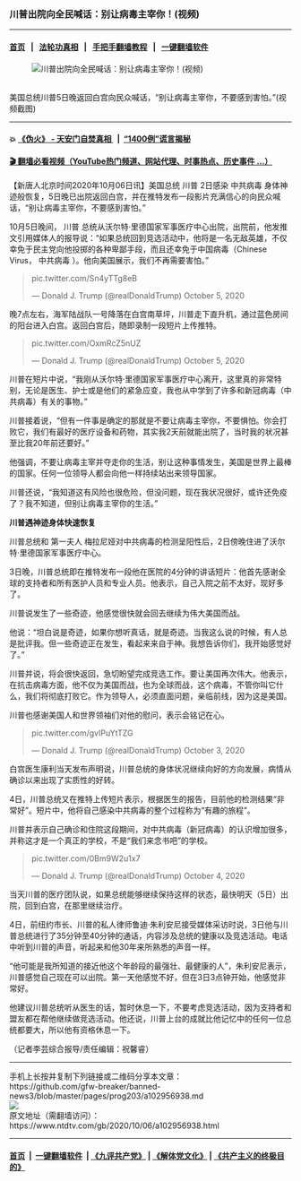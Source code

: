 ### 川普出院向全民喊话：别让病毒主宰你！(视频)
------------------------

#### [首页](https://github.com/gfw-breaker/banned-news3/blob/master/README.md) &nbsp;&nbsp;|&nbsp;&nbsp; [法轮功真相](https://github.com/begood0513/basic/blob/master/README.md)  &nbsp;&nbsp;|&nbsp;&nbsp; [手把手翻墙教程](https://github.com/gfw-breaker/guides/wiki)  &nbsp;&nbsp;|&nbsp;&nbsp; [一键翻墙软件](https://github.com/gfw-breaker/nogfw/blob/master/README.md)  



<div><div class="featured_image">
 <figure>
  <img alt="川普出院向全民喊话：别让病毒主宰你！(视频)" src="https://i.ntdtv.com/assets/uploads/2020/10/64560e448a53e23f38abf5f66626b5a6-800x450.jpg"/>
 </figure><br/>
 <span class="caption">
  美国总统川普5日晚返回白宫向民众喊话，“别让病毒主宰你，不要感到害怕。”(视频截图)
 </span>
</div>
</div><hr/>

#### 💥 [《伪火》 - 天安门自焚真相 ](http://158.247.195.190:10000/videos/blog/weihuo.html)&nbsp; |&nbsp; [“1400例”谎言揭秘  ](http://158.247.195.190:10000/videos/blog/jiexi1400.html)

#### [ 🎬  翻墙必看视频（YouTube热门频道、网站代理、时事热点、历史事件 ...）](https://github.com/gfw-breaker/links/blob/master/banned.md)

<div><div class="post_content" itemprop="articleBody">
 <p>
  【新唐人北京时间2020年10月06日讯】美国总统
  <ok href="https://www.ntdtv.com/gb/川普.htm">
   川普
  </ok>
  2日感染
  <ok href="https://www.ntdtv.com/gb/中共病毒.htm">
   中共病毒
  </ok>
  身体神迹般恢复，5日晚已出院返回白宫，并在推特发布一段影片充满信心的向民众喊话，“别让病毒主宰你，不要感到害怕。”
 </p>
 <p>
  10月5日晚间，
  <ok href="https://www.ntdtv.com/gb/川普.htm">
   川普
  </ok>
  总统从沃尔特·里德国家军事医疗中心出院，出院前，他发推文引用媒体人的报导说：“如果总统回到竞选活动中，他将是一名无敌英雄，不仅幸免于民主党向他投掷的各种卑鄙手段，而且还幸免于中国病毒（Chinese Virus，
  <ok href="https://www.ntdtv.com/gb/中共病毒.htm">
   中共病毒
  </ok>
  ）。他向美国展示，我们不再需要害怕。”
 </p>
 <blockquote class="twitter-tweet" data-dnt="true" data-width="500">
  <p dir="ltr" lang="und">
   <ok href="https://t.co/Sn4yTTg8eB">
    pic.twitter.com/Sn4yTTg8eB
   </ok>
  </p>
  <p>
   — Donald J. Trump (@realDonaldTrump)
   <ok href="https://twitter.com/realDonaldTrump/status/1313267143232942081?ref_src=twsrc%5Etfw">
    October 5, 2020
   </ok>
  </p>
 </blockquote>
 <p>
  <script async="" charset="utf-8" src="https://platform.twitter.com/widgets.js">
  </script>
 </p>
 <p>
  <p>
   晚7点左右，海军陆战队一号降落在白宫南草坪，川普走下直升机，通过蓝色房间的阳台进入白宫。返回白宫后，随即录制一段短片上传推特。
  </p>
  <blockquote class="twitter-tweet" data-dnt="true" data-width="500">
   <p dir="ltr" lang="und">
    <ok href="https://t.co/OxmRcZ5nUZ">
     pic.twitter.com/OxmRcZ5nUZ
    </ok>
   </p>
   <p>
    — Donald J. Trump (@realDonaldTrump)
    <ok href="https://twitter.com/realDonaldTrump/status/1313267615083761665?ref_src=twsrc%5Etfw">
     October 5, 2020
    </ok>
   </p>
  </blockquote>
  <p>
   <script async="" charset="utf-8" src="https://platform.twitter.com/widgets.js">
   </script>
  </p>
  <p>
   <p>
    川普在短片中说，“我刚从沃尔特·里德国家军事医疗中心离开，这里真的非常特别，无论是医生、护士或是他们的紧急应变，我也从中学到了许多和新冠病毒（中共病毒）有关的事物。”
   </p>
   <p>
    川普接着说，“但有一件事是确定的那就是不要让病毒主宰你，不要惧怕。你会打败它，我们有最好的医疗设备和药物，其实我2天前就能出院了，当时我的状况甚至比我20年前还要好。”
   </p>
   <p>
    他强调，不要让病毒主宰并夺走你的生活，别让这种事情发生，美国是世界上最棒的国家。任何一位领导人都会向他一样持续站出来领导国家。
   </p>
   <p>
    川普还说，“我知道这有风险也很危险，但没问题，现在我状况很好，或许还免疫了？我不知道，但别让病毒主宰你的生活。”
   </p>
   <p>
    <strong>
     川普遇神迹身体快速恢复
    </strong>
   </p>
   <p>
    川普总统和
    <ok href="https://www.ntdtv.com/gb/第一夫人.htm">
     第一夫人
    </ok>
    梅拉尼娅对中共病毒的检测呈阳性后，2日傍晚住进了沃尔特·里德国家军事医疗中心。
   </p>
   <p>
    3日晚，川普总统即在推特发布一段他在医院的4分钟的讲话短片：他首先感谢全球的支持者和所有医护人员和专业人员。他表示，自己入院之前不太好，现好多了。
   </p>
   <p>
    川普说发生了一些奇迹，他感觉很快就会回去继续为伟大美国而战。
   </p>
   <p>
    他说：“坦白说是奇迹，如果你想听真话，就是奇迹。当我这么说的时候，有人总是批评我。但一些奇迹正在发生，看起来来自于神。我想告诉你们，我开始感觉好了。”
   </p>
   <p>
    川普并说，将会很快返回，急切盼望完成竞选工作。要让美国再次伟大。他表示，在抗击病毒方面，他不仅为美国而战，也为全球而战，这个病毒，不管你叫它什么，我们将彻底打败它。作为领导人，必须直面问题，亲临前线，因为这是美国。
   </p>
   <p>
    川普也感谢美国人和世界领袖们对他的慰问，表示会铭记在心。
    <br/>
   </p>
   <blockquote class="twitter-tweet" data-dnt="true" data-width="500">
    <p dir="ltr" lang="und">
     <ok href="https://t.co/gvIPuYtTZG">
      pic.twitter.com/gvIPuYtTZG
     </ok>
    </p>
    <p>
     — Donald J. Trump (@realDonaldTrump)
     <ok href="https://twitter.com/realDonaldTrump/status/1312525833505058816?ref_src=twsrc%5Etfw">
      October 3, 2020
     </ok>
    </p>
   </blockquote>
   <p>
    <script async="" charset="utf-8" src="https://platform.twitter.com/widgets.js">
    </script>
   </p>
   <p>
   </p>
   <p>
    白宫医生康利当天发布声明说，川普总统的身体状况继续向好的方向发展，病情从确诊以来出现了实质性的好转。
   </p>
   <p>
    4日，川普总统又在推特上传短片表示，根据医生的报告，目前他的检测结果“非常好”。短片中，他将自己感染中共病毒的整个过程称为“有趣的旅程”。
   </p>
   <p>
    川普并表示自己确诊和住院这段期间，对中共病毒（新冠病毒）的认识增加很多，并称这才是一个真正的学校，不是“我们来念书吧”的学校。
    <br/>
   </p>
   <blockquote class="twitter-tweet" data-dnt="true" data-width="500">
    <p dir="ltr" lang="und">
     <ok href="https://t.co/0Bm9W2u1x7">
      pic.twitter.com/0Bm9W2u1x7
     </ok>
    </p>
    <p>
     — Donald J. Trump (@realDonaldTrump)
     <ok href="https://twitter.com/realDonaldTrump/status/1312864232711520257?ref_src=twsrc%5Etfw">
      October 4, 2020
     </ok>
    </p>
   </blockquote>
   <p>
    <script async="" charset="utf-8" src="https://platform.twitter.com/widgets.js">
    </script>
   </p>
   <p>
   </p>
   <p>
    当天川普的医疗团队说，如果总统能够继续保持这样的状态，最快明天（5日）出院，回到白宫，在那里继续治疗。
   </p>
   <p>
    4日，前纽约市长、川普的私人律师鲁迪·朱利安尼接受媒体采访时说，3日他与川普总统进行了35分钟至40分钟的通话，内容涉及总统的健康以及竞选活动。电话中听到川普的声音，听起来和他30年来所熟悉的声音一样。
   </p>
   <p>
    “他可能是我所知道的接近他这个年龄段的最强壮、最健康的人”，朱利安尼表示，川普感觉自己现在可以出院。第一天他感觉不好，但在3日3点钟开始，他感觉非常好。
   </p>
   <p>
    他建议川普总统听从医生的话，暂时休息一下，不要考虑竞选活动，因为支持者和盟友都在帮他继续做竞选活动。他还说，川普上台的成就比他记忆中的任何一位总统都要大，所以他有资格休息一下。
   </p>
   <p>
    （记者李芸综合报导/责任编辑：祝馨睿）
   </p>
   <div class="single_ad">
   </div>
  </p>
 </p>
</div>
</div>
<hr/>
手机上长按并复制下列链接或二维码分享本文章：<br/>
https://github.com/gfw-breaker/banned-news3/blob/master/pages/prog203/a102956938.md <br/>
<a href='https://github.com/gfw-breaker/banned-news3/blob/master/pages/prog203/a102956938.md'><img src='https://github.com/gfw-breaker/banned-news3/blob/master/pages/prog203/a102956938.md.png'/></a> <br/>
原文地址（需翻墙访问）：https://www.ntdtv.com/gb/2020/10/06/a102956938.html


------------------------
#### [首页](https://github.com/gfw-breaker/banned-news3/blob/master/README.md) &nbsp;|&nbsp; [一键翻墙软件](https://github.com/gfw-breaker/nogfw/blob/master/README.md) &nbsp;| [《九评共产党》](https://github.com/gfw-breaker/9ping.md/blob/master/README.md#九评之一评共产党是什么) | [《解体党文化》](https://github.com/gfw-breaker/jtdwh.md/blob/master/README.md) | [《共产主义的终极目的》](https://github.com/gfw-breaker/gczydzjmd.md/blob/master/README.md)


<img src='http://gfw-breaker.win/banned-news3/pages/prog203/a102956938.md' width='0px' height='0px'/>